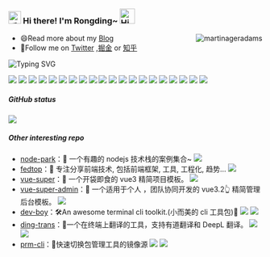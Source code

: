 <h3>
  <img src="https://media.giphy.com/media/hvRJCLFzcasrR4ia7z/giphy.gif" width="25" alt="手势">
  Hi there! I'm Rongding~ 
  <img src="https://emojis.slackmojis.com/emojis/images/1588866973/8934/hellokittydance.gif?1588866973" alt="Hi" width="30" />
</h3>

<a href="https://github.com/martinageradams">
  <div align="right" >
    <img align="right" src="https://count.getloli.com/get/@:martinageradams" alt="martinageradams" />
  </div>
</a>

<!-- ======================================= -->

- 😄Read more about my [Blog](http://www.martinageradams.com)
- 👯Follow me on [Twitter](https://twitter.com/martinageradams) ,[掘金](https://juejin.cn/user/131597125291368) or [知乎](https://www.zhihu.com/people/martinageradams)

<!-- https://readme-typing-svg.demolab.com/demo/ -->

![Typing SVG](https://readme-typing-svg.herokuapp.com?font=DynaPuff&size=20&pause=1000&color=9999FF&center=true&vCenter=true&width=500&height=22&lines=A+passionate+web+developer+based+in+Beijing.++%F0%9F%91%8B)

<!-- ======================================= -->

![](https://img.shields.io/badge/-Nodejs-43853d?style=flat-square&logo=Node.js&logoColor=white) ![](https://img.shields.io/badge/-WebRTC-008000?style=flat-square&logo=WebRTC&labelColor=90EE90&color=fff) ![](https://img.shields.io/badge/-JavaScript-e5cd0c?style=flat-square&logo=JavaScript&labelColor=f7df1e&logoColor=000) ![](https://img.shields.io/badge/-TypeScript-3178C6?style=flat-square&logo=TypeScript&logoColor=white&color=blue) ![](https://img.shields.io/badge/-Vue.js-29beb0?style=flat-square&logo=vue.js&labelColor=ffffff&color=4FC08D) ![](https://img.shields.io/badge/-React-29beb0?style=flat-square&logo=React&labelColor=ffffff&color=61DAFB) ![](https://img.shields.io/badge/-WebPack-1C78C0?style=flat-square&logo=WebPack&logoColor=white) ![](https://img.shields.io/badge/-Electron-white?style=flat-square&logo=electron&logoColor=white&color=47848F) ![](https://img.shields.io/badge/-Three.js-000000?style=flat-square&logo=Three.js) ![](https://img.shields.io/badge/-MiniProgram-008000?style=flat-square&logo=WeChat&labelColor=fff&color=07C160) ![](https://img.shields.io/badge/-NPM-CB3837?style=flat-square&logo=npm&logoColor=white) ![](https://img.shields.io/badge/-Github_Actions-2088FF?style=flat-square&logo=github-actions&logoColor=white) [![](https://img.shields.io/badge/-Gist-black?style=flat-square&logo=GitHub&labelColor=blue&color=fff&logoColor=fff)](https://gist.github.com/wangrongding) ![](https://img.shields.io/badge/-Tampermonkey-black?style=flat-square&logo=Tampermonkey&labelColor=black&color=00485B) ![](https://img.shields.io/badge/-KaliLinux-white?style=flat-square&logo=KaliLinux&logoColor=white&color=blue) ![](https://img.shields.io/badge/-MySQL-white?style=flat-square&logo=MySQL&logoColor=white&color=fff&labelColor=4479A1) ![](https://img.shields.io/badge/-CodePen-white?style=flat-square&logo=CodePen&logoColor=white&color=000) ![](https://img.shields.io/badge/-Jenkins-white?style=flat-square&logo=Jenkins&labelColor=D24939&color=white&logoColor=white) ![](https://img.shields.io/badge/-Docker-white?style=flat-square&logo=Docker&labelColor=2496ED&color=2496ED&logoColor=white) ![](https://img.shields.io/badge/-Bilibili-white?style=flat-square&logo=Bilibili&labelColor=00A1D6&logoColor=white)

<!-- ======================================= -->
##### GitHub status

![](https://github-readme-activity-graph.cyclic.app/graph?username=martinageradams&theme=github)

<!-- | ![](https://github-readme-stats.vercel.app/api?username=martinageradams&show_icons=truee&include_all_commits=true&theme=onedark&hide=prs) | ![](https://github-readme-stats.vercel.app/api/top-langs/?username=martinageradams&layout=compact&show_icons=truee&include_all_commits=true&theme=onedark&card_width=230) |
| ---- | ---- | -->


##### Other interesting repo 
- [node-park](https://github.com/wangrongding/node-park)：🚙 一个有趣的 nodejs 技术栈的案例集合~  [![](https://img.shields.io/github/stars/wangrongding/node-park)](https://github.com/wangrongding/node-park) 
- [fedtop](https://github.com/wangrongding/fedtop)：🚕 专注分享前端技术, 包括前端框架, 工具, 工程化, 趋势...  [![](https://img.shields.io/github/stars/wangrongding/fedtop)](https://github.com/wangrongding/fedtop) 
- [vue-super](https://github.com/wangrongding/vue-super)：🚗 一个开袋即食的 vue3 精简项目模板。  [![](https://img.shields.io/github/stars/wangrongding/vue-super)](https://github.com/wangrongding/vue-super) 
- [vue-super-admin](https://github.com/wangrongding/vue-super-admin)：🚗 一个适用于个人 ，团队协同开发的 vue3.2👆 精简管理后台模板。  [![](https://img.shields.io/github/stars/wangrongding/vue-super-admin)](https://github.com/wangrongding/vue-super-admin) 
- [dev-boy](https://github.com/wangrongding/dev-boy)：🛠️An awesome terminal cli toolkit.(小而美的 cli 工具包)🧰  [![](https://img.shields.io/github/stars/wangrongding/dev-boy)](https://github.com/wangrongding/dev-boy)     [![](https://img.shields.io/npm/dt/dev-boy?style=flat&label=downloads&color=cb3837&labelColor=cb0000&logo=npm)](https://www.npmjs.com/package/dev-boy)
- [ding-trans](https://github.com/wangrongding/ding-trans)：🌈一个在终端上翻译的工具，支持有道翻译和 DeepL 翻译。  [![](https://img.shields.io/github/stars/wangrongding/ding-trans)](https://github.com/wangrongding/ding-trans)     [![](https://img.shields.io/npm/dt/ding-trans?style=flat&label=downloads&color=cb3837&labelColor=cb0000&logo=npm)](https://www.npmjs.com/package/ding-trans)
- [prm-cli](https://github.com/wangrongding/prm-cli)：🦄快速切换包管理工具的镜像源  [![](https://img.shields.io/github/stars/wangrongding/prm-cli)](https://github.com/wangrongding/prm-cli)     [![](https://img.shields.io/npm/dt/prm-cli?style=flat&label=downloads&color=cb3837&labelColor=cb0000&logo=npm)](https://www.npmjs.com/package/prm-cli)
